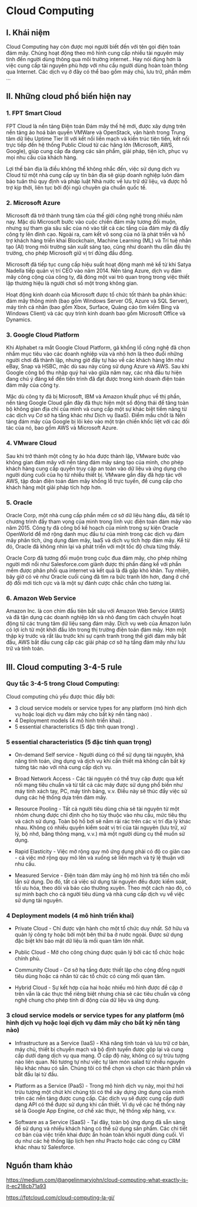 # Cloud Computing
## I. Khái niệm
Cloud Computing hay còn được mọi người biết đến với tên gọi điện toán đám mây. Chúng hoạt động theo mô hình cung cấp nhiều tài nguyên máy tính đến người dùng thông qua môi trường internet.. Hay nói đúng hơn là việc cung cấp tài nguyên phù hợp với nhu cầu người dùng hoàn toàn thông qua Internet. Các dịch vụ ở đây có thể bao gồm máy chủ, lưu trữ, phần mềm …

## II. Những cloud phổ biến hiện nay

### 1. FPT Smart Cloud
FPT Cloud là nền tảng Điện toán Đám mây thế hệ mới, được xây dựng trên nền tảng ảo hoá bản quyền VMWare và OpenStack, vận hành trong Trung tâm dữ liệu Uptime Tier III với kết nối liền mạch và kiến trúc tiên tiến, kết nối trực tiếp đến hệ thống Public Cloud từ các hãng lớn (Microsoft, AWS, Google), giúp cung cấp đa dạng các sản phẩm, giải pháp, tiện ích, phục vụ mọi nhu cầu của khách hàng.

Lợi thế bản địa là điều không thể không nhắc đến, việc sử dụng dịch vụ Cloud từ một nhà cung cấp uy tín bản địa sẽ giúp doanh nghiệp luôn đảm bảo tuân thủ quy định và pháp luật Nhà nước về lưu trữ dữ liệu, và được hỗ trợ kịp thời, liên tục bởi đội ngũ chuyên gia chuẩn quốc tế.

### 2. Microsoft Azure
Microsoft đã trở thành trung tâm của thế giới công nghệ trong nhiều năm nay. Mặc dù Microsoft bước vào cuộc chiến đám mây tương đối muộn, nhưng sự tham gia sâu sắc của nó vào tất cả các tầng của đám mây đã đẩy công ty lên đỉnh cao. Ngoài ra, cam kết vô song của nó là phát triển và hỗ trợ khách hàng triển khai Blockchain, Machine Learning (ML) và Trí tuệ nhân tạo (AI) trong môi trường sản xuất sáng tạo, cũng như doanh thu dẫn đầu thị trường, cho phép Microsoft giữ vị trí đứng đầu đống.

Microsoft đã tiếp tục cung cấp hiệu suất hoạt động mạnh mẽ kể từ khi Satya Nadella tiếp quản vị trí CEO vào năm 2014. Nền tảng Azure, dịch vụ đám mây công cộng của công ty, đã đóng một vai trò quan trọng trong việc thiết lập thương hiệu là người chơi số một trong không gian.

Hoạt động kinh doanh của Microsoft được tổ chức tốt thành ba phân khúc: đám mây thông minh (bao gồm Windows Server OS, Azure và SQL Server), máy tính cá nhân (bao gồm Xbox, Surface, Quảng cáo tìm kiếm Bing và Windows Client) và các quy trình kinh doanh bao gồm Microsoft Office và Dynamics.

### 3. Google Cloud Platform
Khi Alphabet ra mắt Google Cloud Platform, gã khổng lồ công nghệ đã chọn nhắm mục tiêu vào các doanh nghiệp vừa và nhỏ hơn là theo đuổi những người chơi đã thành lập, nhưng giờ đây tự hào về các khách hàng lớn như eBay, Snap và HSBC, mặc dù sau này cũng sử dụng Azure và AWS. Sau khi Google công bố thu nhập quý hai vào giữa năm nay, các nhà đầu tư hiện đang chú ý đáng kể đến tiến trình đã đạt được trong kinh doanh điện toán đám mây của công ty.

Mặc dù công ty đã bị Microsoft, IBM và Amazon khuất phục về thị phần, nền tảng Google Cloud gần đây đã thực hiện một số động thái để tăng toàn bộ không gian địa chỉ của mình và cung cấp một sự khác biệt tiềm năng từ các dịch vụ Cơ sở hạ tầng khác như Dịch vụ (IaaS). Điểm mấu chốt là Nền tảng đám mây của Google bị lôi kéo vào một trận chiến khốc liệt với các đối tác của nó, bao gồm AWS và Microsoft Azure.

### 4. VMware Cloud
Sau khi trở thành một công ty ảo hóa được thành lập, VMware bước vào không gian đám mây với nền tảng đám mây sáng tạo của mình, cho phép khách hàng cung cấp quyền truy cập an toàn vào dữ liệu và ứng dụng cho người dùng cuối của họ từ nhiều thiết bị. VMware gần đây đã hợp tác với AWS, tập đoàn điện toán đám mây khổng lồ trực tuyến, để cung cấp cho khách hàng một giải pháp tích hợp hơn.

### 5. Oracle
Oracle Corp, một nhà cung cấp phần mềm cơ sở dữ liệu hàng đầu, đã tiết lộ chương trình đầy tham vọng của mình trong lĩnh vực điện toán đám mây vào năm 2015. Công ty đã công bố kế hoạch của mình trong sự kiện Oracle OpenWorld để mở rộng danh mục đầu tư của mình trong các dịch vụ đám mây phân tích, ứng dụng đám mây, IaaS và dịch vụ tích hợp đám mây. Kể từ đó, Oracle đã không nhìn lại và phát triển với một tốc độ chưa từng thấy.

Oracle Corp đã tương đối muộn trong cuộc đua đám mây, cho phép những người mới nổi như Salesforce.com giành được thị phần đáng kể với phần mềm được phân phối qua internet và kết quả là đã gặp khó khăn. Tuy nhiên, bây giờ có vẻ như Oracle cuối cùng đã tìm ra bức tranh lớn hơn, đang ở chế độ đổi mới tích cực và là một sự đánh cược chắc chắn cho tương lai.

### 6. Amazon Web Service
Amazon Inc. là con chim đầu tiên bắt sâu với Amazon Web Service (AWS) và đã tận dụng các doanh nghiệp lớn và nhỏ đang tìm cách chuyển hoạt động từ các trung tâm dữ liệu sang đám mây. Dịch vụ web của Amazon luôn có lợi ích từ một khởi đầu lớn trong thị trường điện toán đám mây. Hơn một thập kỷ trước và rất lâu trước khi sự cạnh tranh trong thế giới đám mây bắt đầu, AWS bắt đầu cung cấp các giải pháp cơ sở hạ tầng đám mây như lưu trữ và tính toán.

## III. Cloud computing 3-4-5 rule
### Quy tắc 3-4-5 trong Cloud Computing:

Cloud computing chủ yếu được thúc đẩy bởi:
- 3 cloud service models or service types for any platform (mô hình dịch vụ hoặc loại dịch vụ đám mây cho bất kỳ nền tảng nào) .
- 4 Deployment models (4 mô hình triển khai) .
- 5 essential characteristics (5 đặc tính quan trọng) .

### 5 essential characteristics (5 đặc tính quan trọng)
- On-demand Self service - Người dùng có thể sử dụng tài nguyên, khả năng tính toán, ứng dụng và dịch vụ khi cần thiết mà không cần bất kỳ tương tác nào với nhà cung cấp dịch vụ.

- Broad Network Access - Các tài nguyên có thể truy cập được qua kết nối mạng tiêu chuẩn và từ tất cả các máy được sử dụng phổ biến như máy tính xách tay, PC, máy tính bảng, v.v. Điều này sẽ thúc đẩy việc sử dụng các hệ thống dựa trên đám mây.

- Resource Pooling - Tất cả người tiêu dùng chia sẻ tài nguyên từ một nhóm chung được chỉ định cho họ tùy thuộc vào nhu cầu, mức tiêu thụ và cách sử dụng. Toàn bộ hồ bơi sẽ nằm rải rác trên các vị trí địa lý khác nhau. Không có nhiều quyền kiểm soát vị trí của tài nguyên (lưu trữ, xử lý, bộ nhớ, băng thông mạng, v.v.) mà một người dùng cụ thể muốn sử dụng.

- Rapid Elasticity - Việc mở rộng quy mô ứng dụng phải có độ co giãn cao - cả việc mở rộng quy mô lên và xuống sẽ liền mạch và tỷ lệ thuận với nhu cầu.

- Measured Service - Điện toán đám mây ủng hộ mô hình trả tiền cho mỗi lần sử dụng. Do đó, tất cả việc sử dụng tài nguyên đều được kiểm soát, tối ưu hóa, theo dõi và báo cáo thường xuyên. Theo một cách nào đó, có sự minh bạch cho cả người tiêu dùng và nhà cung cấp dịch vụ về việc sử dụng tài nguyên.

### 4 Deployment models (4 mô hình triển khai)
- Private Cloud - Chỉ được vận hành cho một tổ chức duy nhất. Sở hữu và quản lý công ty hoặc bởi một bên thứ ba ở nước ngoài. Được sử dụng đặc biệt khi bảo mật dữ liệu là mối quan tâm lớn nhất.

- Public Cloud - Mở cho công chúng được quản lý bởi các tổ chức hoặc chính phủ.

- Community Cloud - Cơ sở hạ tầng được thiết lập cho cộng đồng người tiêu dùng hoặc cá nhân từ các tổ chức có cùng mối quan tâm.

- Hybrid Cloud - Sự kết hợp của hai hoặc nhiều mô hình được đề cập ở trên vẫn là các thực thể riêng biệt nhưng chia sẻ các tiêu chuẩn và công nghệ chung cho phép tính di động của dữ liệu và ứng dụng.

### 3 cloud service models or service types for any platform (mô hình dịch vụ hoặc loại dịch vụ đám mây cho bất kỳ nền tảng nào)
- Infrastructure as a Service (IaaS) - Khả năng tính toán và lưu trữ cơ bản, máy chủ, thiết bị chuyển mạch và bộ định tuyến được gộp lại và cung cấp dưới dạng dịch vụ qua mạng. Ở cấp độ này, không có sự trừu tượng nào liên quan. Nó tương tự như việc tự làm món salad từ nhiều nguyên liệu khác nhau có sẵn. Chúng tôi có thể chọn và chọn các thành phần và bắt đầu lại từ đầu.

- Platform as a Service (PaaS) - Trong mô hình dịch vụ này, mọi thứ hơi trừu tượng một chút khi chúng tôi có thể xây dựng ứng dụng của mình trên các nền tảng được cung cấp. Các dịch vụ sẽ được cung cấp dưới dạng API có thể được sử dụng khi cần thiết. Ví dụ về các hệ thống này sẽ là Google App Engine, cơ chế xác thực, hệ thống xếp hàng, v.v.

- Software as a Service (SaaS) - Tại đây, toàn bộ ứng dụng đã sẵn sàng để sử dụng và nhiều khách hàng có thể sử dụng sản phẩm. Các chi tiết cơ bản của việc triển khai được ẩn hoàn toàn khỏi người dùng cuối. Ví dụ như các hệ thống lập lịch hẹn như Practo hoặc các công cụ CRM khác nhau từ Salesforce.


## Nguồn tham khảo
https://medium.com/@angelinmaryjohn/cloud-computing-what-exactly-is-it-ec218cb71a93

https://fptcloud.com/cloud-computing-la-gi/
